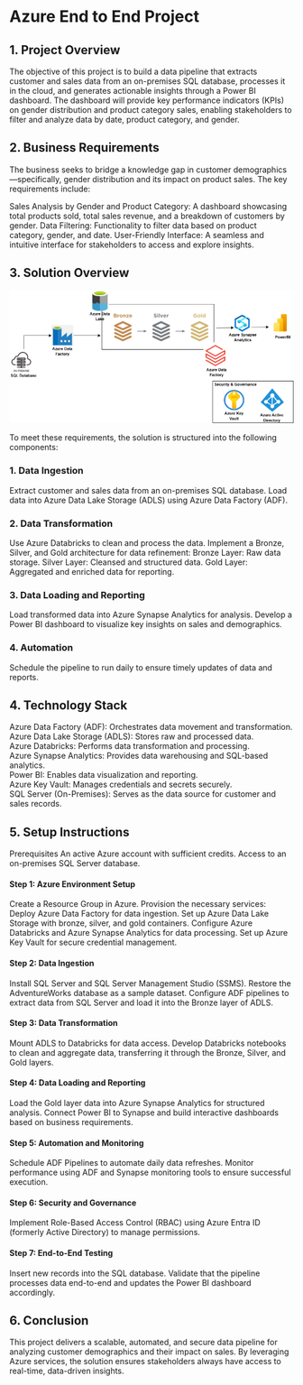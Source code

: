# Azure End to End Project

## 1. Project Overview

The objective of this project is to build a data pipeline that extracts customer and sales data from an on-premises SQL database, processes it in the cloud, and generates actionable insights through a Power BI dashboard. The dashboard will provide key performance indicators (KPIs) on gender distribution and product category sales, enabling stakeholders to filter and analyze data by date, product category, and gender.

## 2. Business Requirements
The business seeks to bridge a knowledge gap in customer demographics—specifically, gender distribution and its impact on product sales. The key requirements include:

Sales Analysis by Gender and Product Category: A dashboard showcasing total products sold, total sales revenue, and a breakdown of customers by gender.
Data Filtering: Functionality to filter data based on product category, gender, and date.
User-Friendly Interface: A seamless and intuitive interface for stakeholders to access and explore insights.

## 3. Solution Overview
<img src="images\dataflow.png" alt="Data Flow" width="600">


To meet these requirements, the solution is structured into the following components:

### 1. Data Ingestion
Extract customer and sales data from an on-premises SQL database.
Load data into Azure Data Lake Storage (ADLS) using Azure Data Factory (ADF).
### 2. Data Transformation
Use Azure Databricks to clean and process the data.
Implement a Bronze, Silver, and Gold architecture for data refinement:
Bronze Layer: Raw data storage.
Silver Layer: Cleansed and structured data.
Gold Layer: Aggregated and enriched data for reporting.
### 3. Data Loading and Reporting
Load transformed data into Azure Synapse Analytics for analysis.
Develop a Power BI dashboard to visualize key insights on sales and demographics.
### 4. Automation
Schedule the pipeline to run daily to ensure timely updates of data and reports.
## 4. Technology Stack
Azure Data Factory (ADF): Orchestrates data movement and transformation.  
Azure Data Lake Storage (ADLS): Stores raw and processed data.  
Azure Databricks: Performs data transformation and processing.  
Azure Synapse Analytics: Provides data warehousing and SQL-based analytics.  
Power BI: Enables data visualization and reporting.  
Azure Key Vault: Manages credentials and secrets securely.  
SQL Server (On-Premises): Serves as the data source for customer and sales records.

## 5. Setup Instructions
Prerequisites
An active Azure account with sufficient credits.
Access to an on-premises SQL Server database.
#### Step 1: Azure Environment Setup
Create a Resource Group in Azure.
Provision the necessary services:
Deploy Azure Data Factory for data ingestion.
Set up Azure Data Lake Storage with bronze, silver, and gold containers.
Configure Azure Databricks and Azure Synapse Analytics for data processing.
Set up Azure Key Vault for secure credential management.
#### Step 2: Data Ingestion
Install SQL Server and SQL Server Management Studio (SSMS).
Restore the AdventureWorks database as a sample dataset.
Configure ADF pipelines to extract data from SQL Server and load it into the Bronze layer of ADLS.
#### Step 3: Data Transformation
Mount ADLS to Databricks for data access.
Develop Databricks notebooks to clean and aggregate data, transferring it through the Bronze, Silver, and Gold layers.
#### Step 4: Data Loading and Reporting
Load the Gold layer data into Azure Synapse Analytics for structured analysis.
Connect Power BI to Synapse and build interactive dashboards based on business requirements.
#### Step 5: Automation and Monitoring
Schedule ADF Pipelines to automate daily data refreshes.
Monitor performance using ADF and Synapse monitoring tools to ensure successful execution.
#### Step 6: Security and Governance
Implement Role-Based Access Control (RBAC) using Azure Entra ID (formerly Active Directory) to manage permissions.
#### Step 7: End-to-End Testing
Insert new records into the SQL database.
Validate that the pipeline processes data end-to-end and updates the Power BI dashboard accordingly.

## 6. Conclusion
This project delivers a scalable, automated, and secure data pipeline for analyzing customer demographics and their impact on sales. By leveraging Azure services, the solution ensures stakeholders always have access to real-time, data-driven insights.


